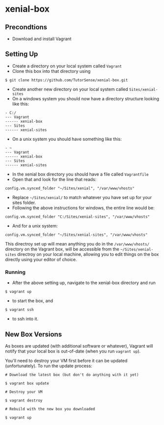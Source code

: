 # xenial-box

## Precondtions
* Download and install Vagrant
## Setting Up
* Create a directory on your local system called `Vagrant`
* Clone this box into that directory using
```
$ git clone https://github.com/TutorSense/xenial-box.git
```
* Create another new directory on your local system called `Sites/xenial-sites`
* On a windows system you should now have a directory structure looking like this:
```
- C:/
--- Vagrant
------ xenial-box
--- Sites
------ xenial-sites
```
* On a unix system you should have something like this:
```
- ~
--- Vagrant
------ xenial-box
--- Sites
------ xenial-sites
```

* In the xenial box directory you should have a file called `Vagrantfile`
* Open that and look for the line that reads:
```
config.vm.synced_folder "~/Sites/xenial", "/var/www/vhosts"
```
* Replace `~/Sites/xenial/` to match whatever you have set up for your sites folder.
* Following the above instructions for windows, the entire line would be:
```
config.vm.synced_folder "C:/Sites/xenial-sites", "/var/www/vhosts"
```
* And for a unix system:
```
config.vm.synced_folder "~/Sites/xenial-sites", "/var/www/vhosts"
```

This directroy set up will mean anything you do in the `/var/www/vhosts/` directory on the Vagrant box, will be accessible from the `~/Sites/xenial-sites` directroy on your local machine, allowing you to edit things on the box directly using your editor of choice. 

### Running
* After the above setting up, navigate to the xenial-box directory and run
```
$ vagrant up
```
* to start the box, and
```
$ vagrant ssh
```
* to ssh into it. 

## New Box Versions

As boxes are updated (with additional software or whatever), Vagrant will notify
that your local box is out-of-date (when you run `vagrant up`).

You'll need to destroy your VM first before it can be updated (unfortunately). To
run the update process:

```
# Download the latest box (but don't do anything with it yet)

$ vagrant box update

# Destroy your VM

$ vagrant destroy

# Rebuild with the new box you downloaded

$ vagrant up
```
